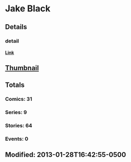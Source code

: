 # Jake  Black 
## Details
### detail
#### [Link](http://marvel.com/comics/creators/1388/jake_black?utm_campaign=apiRef&utm_source=225578a89fc76f3d20fbffda5d17a88d)
## [Thumbnail](http://i.annihil.us/u/prod/marvel/i/mg/8/d0/4bb3c814b812d.jpg)
## Totals
### Comics: 31
### Series: 9
### Stories: 64
### Events: 0
## Modified: 2013-01-28T16:42:55-0500